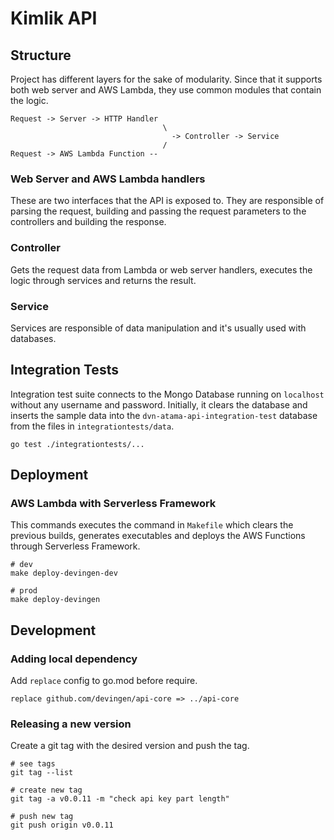 # Kimlik API

## Structure
Project has different layers for the sake of modularity. Since that it supports both web server and AWS Lambda, 
they use common modules that contain the logic.

```
Request -> Server -> HTTP Handler  
                                  \
                                    -> Controller -> Service
                                  /
Request -> AWS Lambda Function --
```

### Web Server and AWS Lambda handlers
These are two interfaces that the API is exposed to. They are responsible of parsing the request,
building and passing the request parameters to the controllers and building the response.

### Controller
Gets the request data from Lambda or web server handlers, executes the logic through services and returns the result.

### Service
Services are responsible of data manipulation and it's usually used with databases.

## Integration Tests

Integration test suite connects to the Mongo Database running on `localhost` without any username and password.
Initially, it clears the database and inserts the sample data into the `dvn-atama-api-integration-test` 
database from the files in `integrationtests/data`.

```
go test ./integrationtests/...
```

## Deployment

### AWS Lambda with Serverless Framework

This commands executes the command in `Makefile` which clears the previous builds,
generates executables and deploys the AWS Functions through Serverless Framework.

```
# dev
make deploy-devingen-dev

# prod
make deploy-devingen
```

## Development

### Adding local dependency

Add `replace` config to go.mod before require.

```
replace github.com/devingen/api-core => ../api-core
```

### Releasing a new version

Create a git tag with the desired version and push the tag.

```
# see tags
git tag --list

# create new tag
git tag -a v0.0.11 -m "check api key part length"

# push new tag
git push origin v0.0.11
```